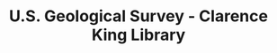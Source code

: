 ---
layout: repo
title: "U.S. Geological Survey - Clarence King Library"
id: 16707
permalink: repos/16707/
---